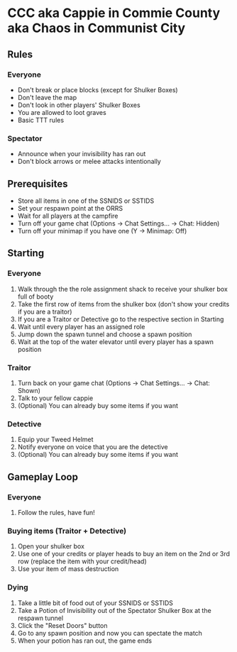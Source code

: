 # CCC aka Cappie in Commie County aka Chaos in Communist City

## Rules

### Everyone

- Don't break or place blocks (except for Shulker Boxes)
- Don't leave the map
- Don't look in other players' Shulker Boxes
- You are allowed to loot graves
- Basic TTT rules

### Spectator

- Announce when your invisibility has ran out
- Don't block arrows or melee attacks intentionally


## Prerequisites

- Store all items in one of the SSNIDS or SSTIDS
- Set your respawn point at the ORRS
- Wait for all players at the campfire
- Turn off your game chat (Options -> Chat Settings... -> Chat: Hidden)
- Turn off your minimap if you have one (Y -> Minimap: Off)


## Starting

### Everyone

1. Walk through the the role assignment shack to receive your shulker box full of booty
2. Take the first row of items from the shulker box (don't show your credits if you are a traitor)
3. If you are a Traitor or Detective go to the respective section in Starting
4. Wait until every player has an assigned role
5. Jump down the spawn tunnel and choose a spawn position
6. Wait at the top of the water elevator until every player has a spawn position

### Traitor

1. Turn back on your game chat (Options -> Chat Settings... -> Chat: Shown)
2. Talk to your fellow cappie
3. (Optional) You can already buy some items if you want

### Detective

1. Equip your Tweed Helmet
2. Notify everyone on voice that you are the detective
3. (Optional) You can already buy some items if you want


## Gameplay Loop

### Everyone

1. Follow the rules, have fun!

### Buying items (Traitor + Detective)

1. Open your shulker box
2. Use one of your credits or player heads to buy an item on the 2nd or 3rd row (replace the item with your credit/head)
3. Use your item of mass destruction

### Dying

1. Take a little bit of food out of your SSNIDS or SSTIDS
2. Take a Potion of Invisibility out of the Spectator Shulker Box at the respawn tunnel
3. Click the "Reset Doors" button
4. Go to any spawn position and now you can spectate the match
5. When your potion has ran out, the game ends
